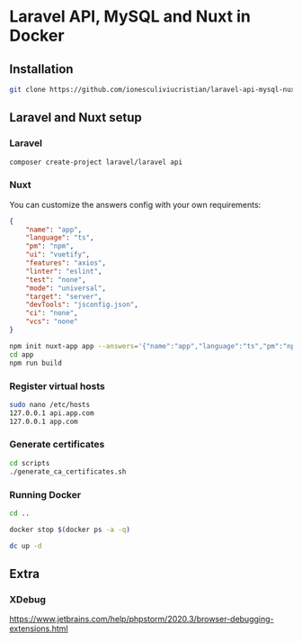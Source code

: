 # Laravel API, MySQL and Nuxt in Docker

## Installation

```bash
git clone https://github.com/ionesculiviucristian/laravel-api-mysql-nuxt-docker
```

## Laravel and Nuxt setup

### Laravel

```bash
composer create-project laravel/laravel api
```

### Nuxt

You can customize the answers config with your own requirements:

```json
{
    "name": "app", 
    "language": "ts", 
    "pm": "npm", 
    "ui": "vuetify", 
    "features": "axios",
    "linter": "eslint",
    "test": "none",
    "mode": "universal",
    "target": "server",
    "devTools": "jsconfig.json",
    "ci": "none",
    "vcs": "none"
}
```

```bash
npm init nuxt-app app --answers='{"name":"app","language":"ts","pm":"npm","ui":"vuetify","features":"axios","linter":"eslint","test":"none","mode":"universal","target":"server","devTools":"jsconfig.json","ci":"none","vcs":"none"}'
cd app
npm run build
```

### Register virtual hosts

```bash
sudo nano /etc/hosts
127.0.0.1 api.app.com
127.0.0.1 app.com
```

### Generate certificates

```bash
cd scripts
./generate_ca_certificates.sh
```

### Running Docker

```bash
cd ..

docker stop $(docker ps -a -q)

dc up -d
```

## Extra

### XDebug

https://www.jetbrains.com/help/phpstorm/2020.3/browser-debugging-extensions.html

